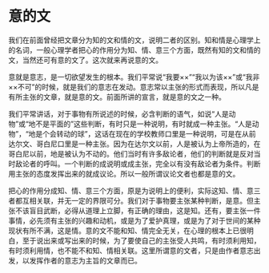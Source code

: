 # 意的文

我们在前面曾经把文章分为知的文和情的文，说明二者的区别。知和情是心理学上的名词，一般心理学者把心的作用分为知、情、意三个方面，既然有知的文和情的文，当然还可有意的文了。这次就来再说意的文。

意就是意志，是一切欲望发生的根本。我们平常说“我要××”“我以为该××”或“我非××不可”的时候，就是我们的意志在发动。意志常以主张的形式而表现，所以凡是有所主张的文章，就是意的文。前面所讲的宣言，就是意的文之一种。

我们平常讲话，对于事物有所说述的时候，必含判断的语气，如说“人是动物”或“地不是平面的”这些判断，有时只是一种说明，有时就成一种主张。“人是动物”，“地是个会转动的球”，这话在现在的学校教师口里是一种说明，可是在从前达尔文、哥白尼口里是一种主张。因为在达尔文以前，人是被认为上帝所造的，在哥白尼以前，地是被认为不动的。他们当时有许多敌论者，他们的判断就是反对当时敌论者的呼叫。一个判断的成说明或成主张，完全以有没有敌论者为条件。判断用主张的态度发挥出来的就成议论。所以一般所谓议论文者也都是意的文。

把心的作用分成知、情、意三个方面，原是为说明上的便利，实际这知、情、意三者都互相关联，并无一定的界限可分。我们对于事物要主张某种判断，是意。但主张不该盲目武断，必得从道理上立脚，有正确的理由，这是知。还有，要主张一件事情，必先须有主张的兴趣和动机，或是为了爱护真理，或是为了对于世间的某种现状有所不满，这是情。意的文不能和知、情完全无关，在心理的根本上已很明白，至于说出来或写出来的时候，为了要使自己的主张受人共鸣，有时须利用知，有时须利用情，也不能不和知、情相关联。这里所谓意的文者，只是由作者意志出发，以发挥作者的意志为主旨的文章而已。
